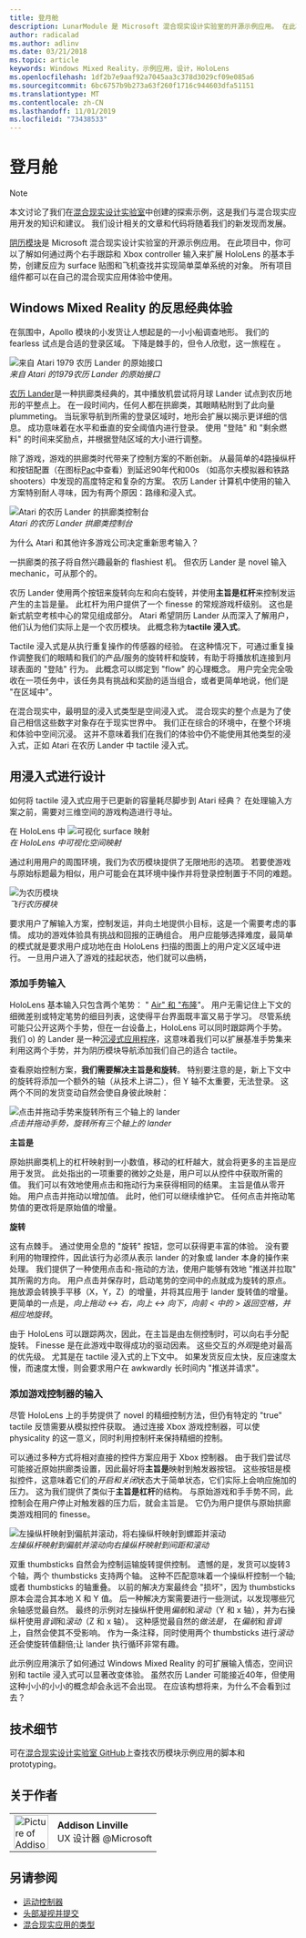 ```yaml
---
title: 登月舱
description: LunarModule 是 Microsoft 混合现实设计实验室的开源示例应用。 在此项目中，你可以了解如何通过两个右手跟踪和 Xbox controller 输入来扩展 HoloLens 的基本手势，创建反应为 surface 贴图和飞机查找并实现简单菜单系统的对象。
author: radicalad
ms.author: adlinv
ms.date: 03/21/2018
ms.topic: article
keywords: Windows Mixed Reality，示例应用，设计，HoloLens
ms.openlocfilehash: 1df2b7e9aaf92a7045aa3c378d3029cf09e085a6
ms.sourcegitcommit: 6bc6757b9b273a63f260f1716c944603dfa51151
ms.translationtype: MT
ms.contentlocale: zh-CN
ms.lasthandoff: 11/01/2019
ms.locfileid: "73438533"
---
```

# <a name="lunar-module"></a>登月舱

>[!NOTE]
>本文讨论了我们在[混合现实设计实验室](https://github.com/Microsoft/MRDesignLabs_Unity)中创建的探索示例，这是我们与混合现实应用开发的知识和建议。 我们设计相关的文章和代码将随着我们的新发现而发展。

[阴历模块](https://github.com/Microsoft/MRDesignLabs_Unity_LunarModule)是 Microsoft 混合现实设计实验室的开源示例应用。 在此项目中，你可以了解如何通过两个右手跟踪和 Xbox controller 输入来扩展 HoloLens 的基本手势，创建反应为 surface 贴图和飞机查找并实现简单菜单系统的对象。 所有项目组件都可以在自己的混合现实应用体验中使用。

## <a name="rethinking-classic-experiences-for-windows-mixed-reality"></a>Windows Mixed Reality 的反思经典体验

在氛围中，Apollo 模块的小发货让人想起是的一小小船调查地形。 我们的 fearless 试点是合适的登录区域。 下降是棘手的，但令人欣慰，这一旅程在 。

![来自 Atari 1979 农历 Lander 的原始接口](images/640px-atari-lunar-lander.png)<br>
*来自 Atari 的1979农历 Lander 的原始接口*

[农历 Lander](https://en.wikipedia.org/wiki/Lunar_Lander_(1979_video_game))是一种拱廊类经典的，其中播放机尝试将月球 Lander 试点到农历地形的平整点上。 在一段时间内，任何人都在拱廊类，其眼睛粘附到了此向量 plummeting。 当玩家导航到所需的登录区域时，地形会扩展以揭示更详细的信息。 成功意味着在水平和垂直的安全阈值内进行登录。 使用 "登陆" 和 "剩余燃料" 的时间来奖励点，并根据登陆区域的大小进行调整。

除了游戏，游戏的拱廊类时代带来了控制方案的不断创新。 从最简单的4路操纵杆和按钮配置（在图标[Pac](https://en.wikipedia.org/wiki/Pac-Man)中查看）到延迟90年代和00s （如高尔夫模拟器和铁路 shooters）中发现的高度特定和复杂的方案。 农历 Lander 计算机中使用的输入方案特别耐人寻味，因为有两个原因：路缘和浸入式。

![Atari 的农历 Lander 的拱廊类控制台](images/atariconsole.png)<br>
*Atari 的农历 Lander 拱廊类控制台*

为什么 Atari 和其他许多游戏公司决定重新思考输入？

一拱廊类的孩子将自然兴趣最新的 flashiest 机。 但农历 Lander 是 novel 输入 mechanic，可从那个的。

农历 Lander 使用两个按钮来旋转向左和向右旋转，并使用**主旨是杠杆**来控制发运产生的主旨是量。 此杠杆为用户提供了一个 finesse 的常规游戏杆级别。 这也是新式航空考核中心的常见组成部分。 Atari 希望阴历 Lander 从而深入了解用户，他们认为他们实际上是一个农历模块。 此概念称为**tactile 浸入式**。

Tactile 浸入式是从执行重复操作的传感器的经验。 在这种情况下，可通过重复操作调整我们的眼睛和我们的产品/服务的旋转杆和旋转，有助于将播放机连接到月球表面的 "登陆" 行为。 此概念可以绑定到 "flow" 的心理概念。 用户完全完全吸收在一项任务中，该任务具有挑战和奖励的适当组合，或者更简单地说，他们是 "在区域中"。

在混合现实中，最明显的浸入式类型是空间浸入式。 混合现实的整个点是为了使自己相信这些数字对象存在于现实世界中。 我们正在综合的环境中，在整个环境和体验中空间沉浸。 这并不意味着我们在我们的体验中仍不能使用其他类型的浸入式，正如 Atari 在农历 Lander 中 tactile 浸入式。

## <a name="designing-with-immersion"></a>用浸入式进行设计

如何将 tactile 浸入式应用于已更新的容量耗尽脚步到 Atari 经典？ 在处理输入方案之前，需要对三维空间的游戏构造进行寻址。

在 HoloLens 中 ![可视化 surface 映射](images/surfacemapping.png)<br>
*在 HoloLens 中可视化空间映射*

通过利用用户的周围环境，我们为农历模块提供了无限地形的选项。 若要使游戏与原始标题最为相似，用户可能会在其环境中操作并将登录控制置于不同的难题。

![为农历模块](images/640px-lm-hero.jpg)<br>
*飞行农历模块*

要求用户了解输入方案，控制发运，并向土地提供小目标，这是一个需要考虑的事情。 成功的游戏体验具有挑战和回报的正确组合。 用户应能够选择难度，最简单的模式就是要求用户成功地在由 HoloLens 扫描的图面上的用户定义区域中进行。 一旦用户进入了游戏的挂起状态，他们就可以曲柄，

### <a name="adding-input-for-hand-gestures"></a>添加手势输入

HoloLens 基本输入只包含两个笔势： " [Air" 和 "布隆](gaze-and-commit.md#composite-gestures)"。 用户无需记住上下文的细微差别或特定笔势的细目列表，这使得平台界面既丰富又易于学习。 尽管系统可能只公开这两个手势，但在一台设备上，HoloLens 可以同时跟踪两个手势。 我们 o) 的 Lander 是一种[沉浸式应用程序](app-model.md)，这意味着我们可以扩展基准手势集来利用这两个手势，并为阴历模块导航添加我们自己的适合 tactile。

查看原始控制方案，**我们需要解决主旨是和旋转**。 特别要注意的是，新上下文中的旋转将添加一个额外的轴（从技术上讲二），但 Y 轴不太重要，无法登录。 这两个不同的发货变动自然会使自身彼此映射：

![点击并拖动手势来旋转所有三个轴上的 lander](images/module-handdrag.gif)<br>
*点击并拖动手势，旋转所有三个轴上的 lander*

**主旨是**

原始拱廊类机上的杠杆映射到一小数值，移动的杠杆越大，就会将更多的主旨是应用于发货。 此处指出的一项重要的微妙之处是，用户可以从控件中获取所需的值。 我们可以有效地使用点击和拖动行为来获得相同的结果。 主旨是值从零开始。 用户点击并拖动以增加值。 此时，他们可以继续维护它。 任何点击并拖动笔势值的更改将是原始值的增量。

**旋转**

这有点棘手。 通过使用全息的 "旋转" 按钮，您可以获得更丰富的体验。 没有要利用的物理控件，因此该行为必须从表示 lander 的对象或 lander 本身的操作来处理。 我们提供了一种使用点击和-拖动的方法，使用户能够有效地 "推送并拉取" 其所需的方向。 用户点击并保存时，启动笔势的空间中的点就成为旋转的原点。 拖放源会转换手平移（X，Y，Z）的增量，并将其应用于 lander 旋转值的增量。 更简单的一点是，*向上拖动 <-> 右，向上 <-> 向下，向前 < 中的 > 返回空格，并相应地旋转*。

由于 HoloLens 可以跟踪两次，因此，在主旨是由左侧控制时，可以向右手分配旋转。 Finesse 是在此游戏中取得成功的驱动因素。 这些交互的*外观*是绝对最高的优先级。 尤其是在 tactile 浸入式的上下文中。 如果发货反应太快，反应速度太慢，而速度太慢，则会要求用户在 awkwardly 长时间内 "推送并请求"。

### <a name="adding-input-for-game-controllers"></a>添加游戏控制器的输入

尽管 HoloLens 上的手势提供了 novel 的精细控制方法，但仍有特定的 "true" tactile 反馈需要从模拟控件获取。 通过连接 Xbox 游戏控制器，可以使 physicality 的这一意义，同时利用控制杆来保持精细的控制。

可以通过多种方式将相对直接的控件方案应用于 Xbox 控制器。 由于我们尝试尽可能接近原始拱廊类设置，因此最好将**主旨是**映射到触发器按钮。 这些按钮是模拟控件，这意味着它们的*开启和关闭*状态大于简单状态，它们实际上会响应施加的压力。 这为我们提供了类似于**主旨是杠杆**的结构。 与原始游戏和手手势不同，此控制会在用户停止对触发器的压力后，就会主旨是。 它仍为用户提供与原始拱廊类游戏相同的 finesse。

![左操纵杆映射到偏航并滚动，将右操纵杆映射到螺距并滚动](images/thumbsticksidebyside.gif)<br>
*左操纵杆映射到偏航并滚动向右操纵杆映射到间距和滚动*

双重 thumbsticks 自然会为控制运输旋转提供控制。 遗憾的是，发货可以旋转3个轴，两个 thumbsticks 支持两个轴。 这种不匹配意味着一个操纵杆控制一个轴;或者 thumbsticks 的轴重叠。 以前的解决方案最终会 "损坏"，因为 thumbsticks 原本会混合其本地 X 和 Y 值。 后一种解决方案需要进行一些测试，以发现哪些冗余轴感觉最自然。 最终的示例对左操纵杆使用*偏航*和*滚动*（Y 和 x 轴），并为右操纵杆使用*音调*和*滚动*（Z 和 x 轴）。 这种感觉最自然的*做法是，* 在*偏航*和*音调*上，自然会使其不受影响。 作为一条注释，同时使用两个 thumbsticks 进行*滚动*还会使旋转值翻倍;让 lander 执行循环非常有趣。

此示例应用演示了如何通过 Windows Mixed Reality 的可扩展输入情态，空间识别和 tactile 浸入式可以显著改变体验。 虽然农历 Lander 可能接近40年，但使用这种小小的小小的概念却会永远不会出现。 在应该构想将来，为什么不会看到过去？

## <a name="technical-details"></a>技术细节

可在[混合现实设计实验室 GitHub](https://github.com/Microsoft/MRDesignLabs_Unity_LunarModule)上查找农历模块示例应用的脚本和 prototyping。

## <a name="about-the-author"></a>关于作者

<table style="border-collapse:collapse" padding-left="0px">
<tr>
<td style="border-style: none" width="60"><img alt="Picture of Addison Linville" width="60" height="60" src="images/addisonlinville-tile-60px.jpg"></td>
<td style="border-style: none"><b>Addison Linville</b><br>UX 设计器 @Microsoft</td>
</tr>
</table>

## <a name="see-also"></a>另请参阅
* [运动控制器](motion-controllers.md)
* [头部凝视并提交](gaze-and-commit.md)
* [混合现实应用的类型](types-of-mixed-reality-apps.md)
